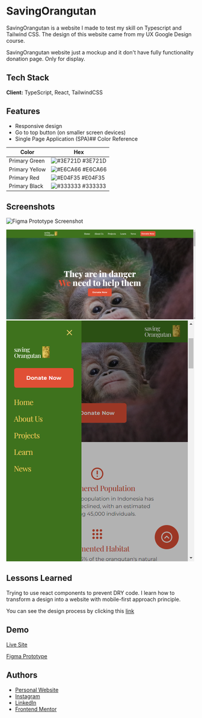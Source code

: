 # SavingOrangutan

SavingOrangutan is a website I made to test my skill on Typescript and Tailwind CSS. The design of this website came from my UX Google Design course.

SavingOrangutan website just a mockup and it don't have fully functionality donation page. Only for display.

## Tech Stack

**Client:** TypeScript, React, TailwindCSS

## Features

-   Responsive design
-   Go to top button (on smaller screen devices)
-   Single Page Application (SPA)## Color Reference

| Color          | Hex                                                              |
| -------------- | ---------------------------------------------------------------- |
| Primary Green  | ![#3E721D](https://via.placeholder.com/10/3E721D?text=+) #3E721D |
| Primary Yellow | ![#E6CA66](https://via.placeholder.com/10/E6CA66?text=+) #E6CA66 |
| Primary Red    | ![#E04F35](https://via.placeholder.com/10/E04F35?text=+) #E04F35 |
| Primary Black  | ![#333333](https://via.placeholder.com/10/333333?text=+) #333333 |

## Screenshots

![Figma Prototype Screenshot](https://lh4.googleusercontent.com/MrqGspa9TN0ZxKVbglRF7WWWk8su7Mn6vXwe16CKHPROgrPRYV1jqzQf8ysevCDfvqMdiitAo07MAWsuLv6fYKd89cIsTT_qHiL6EPryEjwsUs0Kb7KHgsdVU4nXPGIe1g=w1280)

![Web Screenshot](./public/screenshot/screenshot-1.png)
![Web Screenshot](./public/screenshot/screenshot-2.png)

## Lessons Learned

Trying to use react components to prevent DRY code.
I learn how to transform a design into a website with mobile-first approach principle.

You can see the design process by clicking this [link](https://sites.google.com/view/jhontriboyke/savingorangutan?authuser=0)

## Demo

[Live Site](https://savingorangutan-jhontriboyke.netlify.app/)

[Figma Prototype](https://www.figma.com/proto/VI2MIKFOea06AsTst3MKIA/new-savingorangutan-project?type=design&node-id=53-17&t=3GzET0QlKbv8lbko-0&scaling=scale-down-width&page-id=45%3A641&starting-point-node-id=53%3A17&hide-ui=1)

## Authors

-   [Personal Website](https://www.jhontriboyke.site)
-   [Instagram](https://www.instagram.com/jhontriboyke/)
-   [LinkedIn](https://www.linkedin.com/in/jhontri-boyke-0a9158258/)
-   [Frontend Mentor](https://www.frontendmentor.io/profile/jhontriboyke)
